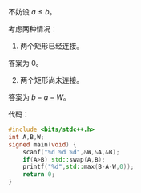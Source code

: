 不妨设 $a \le b$。

考虑两种情况：

1.  两个矩形已经连接。

答案为 $0$。

2.  两个矩形尚未连接。

答案为 $b-a-W$。

代码：

```cpp
#include <bits/stdc++.h>
int A,B,W;
signed main(void) {
	scanf("%d %d %d",&W,&A,&B);
	if(A>B) std::swap(A,B);
	printf("%d",std::max(B-A-W,0));
    return 0;
}
```
